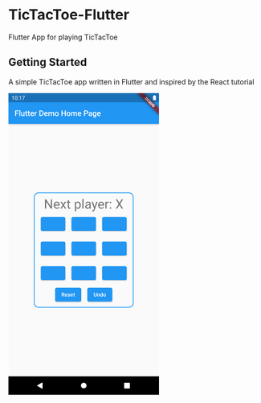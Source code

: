 # TicTacToe-Flutter

Flutter App for playing TicTacToe

## Getting Started

A simple TicTacToe app written in Flutter and inspired by the React tutorial

![Home Screen](assets/HomeScreen.png)
